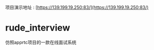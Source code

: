 项目演示地址 : [https://139.199.19.250:83/](https://139.199.19.250:83/)
# rude_interview
仿照apprtc项目的一款在线面试系统


